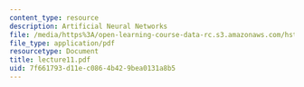 ```yaml
---
content_type: resource
description: Artificial Neural Networks
file: /media/https%3A/open-learning-course-data-rc.s3.amazonaws.com/hst-951j-medical-decision-support-spring-2003/7f661793d11ec0864b429bea0131a8b5_lecture11.pdf
file_type: application/pdf
resourcetype: Document
title: lecture11.pdf
uid: 7f661793-d11e-c086-4b42-9bea0131a8b5
---
```

